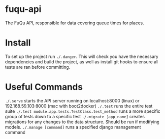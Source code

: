 # fuqu-api

The FuQu API, responsible for data covering queue times for places.

# Install

To set up the project run `./.danger`. This will check you have the necessary dependencies and build the project, as well
as install git hooks to ensure all tests are ran before committing.

# Useful Commands

`./.serve` starts the API server running on localhost:8000 (linux) or 192.168.59.103:8000 (mac with boot2docker)
`./.test` runs the entire test suite
`./.test module.app.tests.TestClass.test_method` runs a more specific group of tests down to a specific test
`./.migrate [app_name]` creates migrations for any changes to the data structure. Should be run if modifying models.
`./.manage [command]` runs a specified django management command